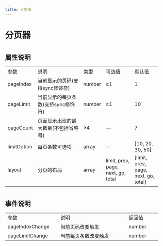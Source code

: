 ```yaml
---
title: 分页器
---
```


# 分页器

<ClientOnly>
  <pagination-demo></pagination-demo>
</ClientOnly>

#

<h2>属性说明</h2> 
<table width="100%">
    <tr>
        <td  width="80">
                参数
        </td>
        <td width="249">
                说明
        </td>
        <td width="50">
                类型
        </td>
        <td width="120">
                可选值
        </td>
        <td width="100">
                默认值
        </td>
    </tr>
    <tr>
        <td >
                pageIndex
        </td>
        <td >
                当前显示的页码(支持sync修饰符)
        </td>
        <td >
                number
        </td>
        <td >
                ≥1
        </td>
        <td >
                1
        </td>
    </tr>
        <tr>
        <td >
                pageLimit
        </td>
        <td >
                当前显示的每页条数(支持sync修饰符)
        </td>
        <td >
                number
        </td>
        <td >
                ≥1
        </td>
        <td >
                10
        </td>
    </tr>
        <tr>
        <td>
                pageCount
        </td>
        <td>
                页面显示出现的最大数量(不包括省略号)
        </td>
        <td>
                ≥4
        </td>
        <td>
                —
        </td>
        <td >
                7
        </td>
    </tr>
        <tr>
        <td>
                limitOption
        </td>
        <td>
                每页条数可选项
        </td>
        <td>
                array
        </td>
        <td>
                —
        </td>
        <td >
                [10, 20, 30, 50]
        </td>
    </tr>
        <tr>
        <td>
                layout
        </td>
        <td>
                分页的布局
        </td>
        <td>
                array
        </td>
        <td>
                limit, prev, page, next, go, total
        </td>
        <td>
                [limit, prev, page, next, go, total]
        </td>
    </tr>
</table>

#

<h2>事件说明</h2> 
<table width="100%">
    <tr>
        <td  width="200">
                参数
        </td>
        <td width="600">
                说明
        </td>
        <td width="150">
                返回值
        </td>
    </tr>
    <tr>
        <td >
                pageIndexChange
        </td>
        <td >
                当前页码改变触发
        </td>
        <td >
                number
        </td>
    </tr>
    <tr>
        <td >
                pageLimitChange
        </td>
        <td >
                当前每页条数改变触发
        </td>
        <td >
                number
        </td>
    </tr>
    
</table>
